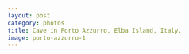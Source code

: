 ```yaml
---
layout: post
category: photos
title: Cave in Porto Azzurro, Elba Island, Italy.
image: porto-azzurro-1
---
```

